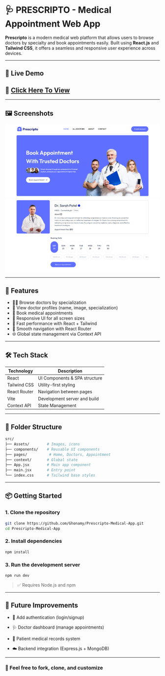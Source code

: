 # 🩺 PRESCRIPTO - Medical Appointment Web App

**Prescripto** is a modern medical web platform that allows users to browse doctors by specialty and book appointments easily. Built using **React.js** and **Tailwind CSS**, it offers a seamless and responsive user experience across devices.

---

## 🚀 Live Demo

## 🔗 [Click Here To View](https://prescriptoo.vercel.app/)

---

## 🖼️ Screenshots

![Home](./Home.png)
![Appointment](./Appointment.png)

---

## 🎯 Features

- 👨‍⚕️ Browse doctors by specialization
- 📄 View doctor profiles (name, image, specialization)
- 📆 Book medical appointments
- 📱 Responsive UI for all screen sizes
- 🚀 Fast performance with React + Tailwind
- 🔄 Smooth navigation with React Router
- 🌐 Global state management via Context API

---

## 🛠️ Tech Stack

| Technology   | Description                   |
| ------------ | ----------------------------- |
| React        | UI Components & SPA structure |
| Tailwind CSS | Utility-first styling         |
| React Router | Navigation between pages      |
| Vite         | Development server and build  |
| Context API  | State Management              |

---

## 📁 Folder Structure

```bash
src/
├── Assets/        # Images, icons
├── components/    # Reusable UI components
├── pages/          # Home, Doctors, Appointment
├── context/       # Global state
├── App.jsx        # Main app component
├── main.jsx       # Entry point
└── index.css      # Tailwind base styles
```

---

## 📦 Getting Started

### 1. Clone the repository

```bash
git clone https://github.com/Ghonamy/Prescripto-Medical-App.git
cd Prescripto-Medical-App
```

### 2. Install dependencies

```bash
npm install
```

### 3. Run the development server

```bash
npm run dev
```

> ✅ Requires Node.js and npm

---

## 📌 Future Improvements

- 🔐 Add authentication (login/signup)

- 🩺 Doctor dashboard (manage appointments)

- 📝 Patient medical records system

- ☁️ Backend integration (Express.js + MongoDB)

---

### 💬 Feel free to fork, clone, and customize
